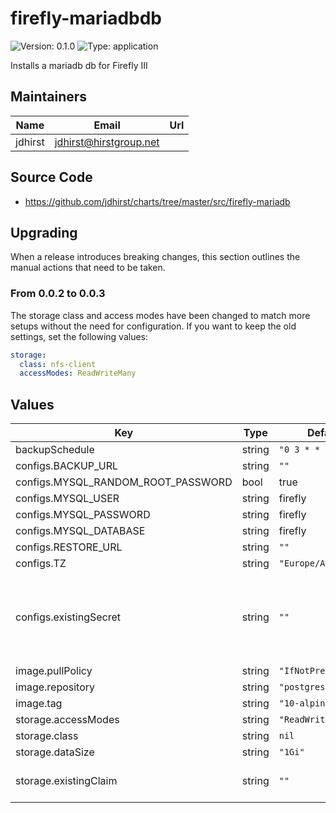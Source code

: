 # firefly-mariadbdb

![Version: 0.1.0](https://img.shields.io/badge/Version-0.1.0-informational?style=flat-square) ![Type: application](https://img.shields.io/badge/Type-application-informational?style=flat-square)

Installs a mariadb db for Firefly III

## Maintainers

| Name | Email | Url |
| ---- | ------ | --- |
| jdhirst | <jdhirst@hirstgroup.net> |  |
## Source Code

* <https://github.com/jdhirst/charts/tree/master/src/firefly-mariadb>

## Upgrading

When a release introduces breaking changes, this section outlines the manual actions that need to be taken.

### From 0.0.2 to 0.0.3

The storage class and access modes have been changed to match more setups without the need for configuration. If you want to keep the old settings, set the following values:

```yaml
storage:
  class: nfs-client
  accessModes: ReadWriteMany
```

## Values

| Key | Type | Default | Description |
|-----|------|---------|-------------|
| backupSchedule | string | `"0 3 * * *"` |  |
| configs.BACKUP_URL | string | `""` |  |
| configs.MYSQL_RANDOM_ROOT_PASSWORD | bool | true |  |
| configs.MYSQL_USER | string | firefly |  |
| configs.MYSQL_PASSWORD | string | firefly |  |
| configs.MYSQL_DATABASE | string | firefly |  |
| configs.RESTORE_URL | string | `""` |  |
| configs.TZ | string | `"Europe/Amsterdan"` |  |
| configs.existingSecret | string | `""` | Set this to the name of a secret to load environment variables from. If defined, values in the secret will override values in configs |
| image.pullPolicy | string | `"IfNotPresent"` |  |
| image.repository | string | `"postgres"` |  |
| image.tag | string | `"10-alpine"` |  |
| storage.accessModes | string | `"ReadWriteOnce"` |  |
| storage.class | string | `nil` |  |
| storage.dataSize | string | `"1Gi"` |  |
| storage.existingClaim | string | `""` | Use an existing PersistentVolumeClaim, overrides values above |
